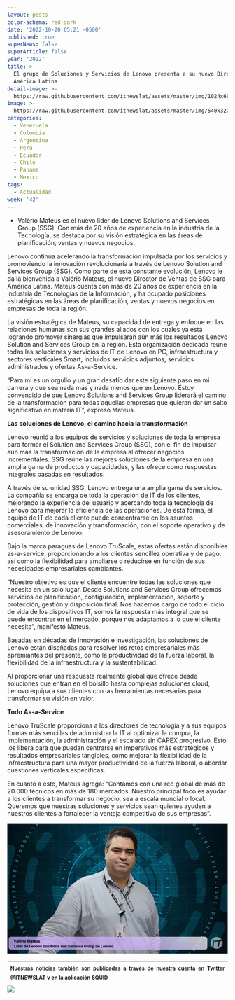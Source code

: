 ```yaml
---
layout: posts
color-schema: red-dark
date: '2022-10-20 05:21 -0500'
published: true
superNews: false
superArticle: false
year: '2022'
title: >-
  El grupo de Soluciones y Servicios de Lenovo presenta a su nuevo Director en
  América Latina
detail-image: >-
  https://raw.githubusercontent.com/itnewslat/assets/master/img/1024x680/Valerio-Mateus-g.jpg
image: >-
  https://raw.githubusercontent.com/itnewslat/assets/master/img/540x320/Valerio-Mateus-p.jpg
categories:
  - Venezuela
  - Colombia
  - Argentina
  - Perú
  - Ecuador
  - Chile
  - Panama
  - Mexico
tags:
  - Actualidad
week: '42'
---
```

- Valério Mateus es el nuevo líder de Lenovo Solutions and Services Group (SSG). Con más de 20 años de experiencia en la industria de la Tecnología, se destaca por su visión estratégica en las áreas de planificación, ventas y nuevos negocios.

Lenovo continúa acelerando la transformación impulsada por los servicios y promoviendo la innovación revolucionaria a través de Lenovo Solution and Services Group (SSG). Como parte de esta constante evolución, Lenovo le da la bienvenida a Valério Mateus, el nuevo Director de Ventas de SSG para América Latina. Mateus cuenta con más de 20 años de experiencia en la industria de Tecnologías de la Información, y ha ocupado posiciones estratégicas en las áreas de planificación, ventas y nuevos negocios en empresas de toda la región.

La visión estratégica de Mateus, su capacidad de entrega y enfoque en las relaciones humanas son sus grandes aliados con los cuales ya está logrando promover sinergias que impulsarán aún más los resultados Lenovo Solution and Services Group en la región. Esta organización dedicada reúne todas las soluciones y servicios de IT de Lenovo en PC, infraestructura y sectores verticales Smart, incluidos servicios adjuntos, servicios administrados y ofertas As-a-Service.

“Para mí es un orgullo y un gran desafío dar este siguiente paso en mi carrera y que sea nada más y nada menos que en Lenovo. Estoy convencido de que Lenovo Solutions and Services Group liderará el camino de la transformación para todas aquellas empresas que quieran dar un salto significativo en materia IT”, expresó Mateus.

**Las soluciones de Lenovo, el camino hacia la transformación**

Lenovo reunió a los equipos de servicios y soluciones de toda la empresa para formar el Solution and Services Group (SSG), con el fin de impulsar aún más la transformación de la empresa al ofrecer negocios incrementales. SSG reúne las mejores soluciones de la empresa en una amplia gama de productos y capacidades, y las ofrece como respuestas integrales basadas en resultados.

A través de su unidad SSG, Lenovo entrega una amplia gama de servicios. La compañía se encarga de toda la operación de IT de los clientes, mejorando la experiencia del usuario y acercando toda la tecnología de Lenovo para mejorar la eficiencia de las operaciones. De esta forma, el equipo de IT de cada cliente puede concentrarse en los asuntos comerciales, de innovación y transformación, con el soporte operativo y de asesoramiento de Lenovo.

Bajo la marca paraguas de Lenovo TruScale, estas ofertas están disponibles as-a-service, proporcionando a los clientes sencillez operativa y de pago, así como la flexibilidad para ampliarse o reducirse en función de sus necesidades empresariales cambiantes.

“Nuestro objetivo es que el cliente encuentre todas las soluciones que necesita en un solo lugar. Desde Solutions and Services Group ofrecemos servicios de planificación, configuración, implementación, soporte y protección, gestión y disposición final. Nos hacemos cargo de todo el ciclo de vida de los dispositivos IT, somos la respuesta más integral que se puede encontrar en el mercado, porque nos adaptamos a lo que el cliente necesita”, manifestó Mateus.

Basadas en décadas de innovación e investigación, las soluciones de Lenovo están diseñadas para resolver los retos empresariales más apremiantes del presente, como la productividad de la fuerza laboral, la flexibilidad de la infraestructura y la sustentabilidad.

Al proporcionar una respuesta realmente global que ofrece desde soluciones que entran en el bolsillo hasta complejas soluciones cloud, Lenovo equipa a sus clientes con las herramientas necesarias para transformar su visión en valor.

**Todo As-a-Service**

Lenovo TruScale proporciona a los directores de tecnología y a sus equipos formas más sencillas de administrar la IT al optimizar la compra, la implementación, la administración y el escalado sin CAPEX progresivo. Esto los libera para que puedan centrarse en imperativos más estratégicos y resultados empresariales tangibles, como mejorar la flexibilidad de la infraestructura para una mayor productividad de la fuerza laboral, o abordar cuestiones verticales específicas.

En cuanto a esto, Mateus agrega: “Contamos con una red global de más de 20.000 técnicos en más de 180 mercados. Nuestro principal foco es ayudar a los clientes a transformar su negocio, sea a escala mundial o local. Queremos que nuestras soluciones y servicios sean quienes ayuden a nuestros clientes a fortalecer la ventaja competitiva de sus empresas”.

![](https://raw.githubusercontent.com/itnewslat/assets/master/img/540x320/Valerio-Mateus-p.jpg)

<table style="height: 42px;" width="569">
<tbody>
<tr>
<td style="text-align: justify;"><sub><strong>Nuestras noticias también son publicadas a través de nuestra cuenta en Twitter <a href="https://twitter.com/itnewslat?lang=es">@ITNEWSLAT</a> y en la aplicación <a href="https://squidapp.co/en/">SQUID</a></strong></sub></td>
</tr>
</tbody>
</table>

<img src="https://tracker.metricool.com/c3po.jpg?hash=56f88a41e39ab42c063cc51676587a04"/>